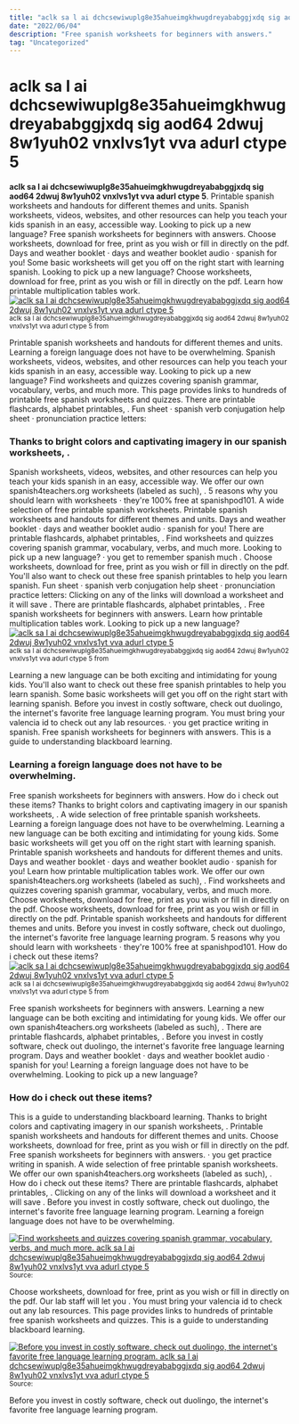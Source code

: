 ```yaml
---
title: "aclk sa l ai dchcsewiwuplg8e35ahueimgkhwugdreyababggjxdq sig aod64 2dwuj 8w1yuh02 vnxlvs1yt vva adurl ctype 5"
date: "2022/06/04"
description: "Free spanish worksheets for beginners with answers."
tag: "Uncategorized"
---
```


# aclk sa l ai dchcsewiwuplg8e35ahueimgkhwugdreyababggjxdq sig aod64 2dwuj 8w1yuh02 vnxlvs1yt vva adurl ctype 5
**aclk sa l ai dchcsewiwuplg8e35ahueimgkhwugdreyababggjxdq sig aod64 2dwuj 8w1yuh02 vnxlvs1yt vva adurl ctype 5**. Printable spanish worksheets and handouts for different themes and units. Spanish worksheets, videos, websites, and other resources can help you teach your kids spanish in an easy, accessible way. Looking to pick up a new language? Free spanish worksheets for beginners with answers. Choose worksheets, download for free, print as you wish or fill in directly on the pdf.
Days and weather booklet · days and weather booklet audio · spanish for you! Some basic worksheets will get you off on the right start with learning spanish. Looking to pick up a new language? Choose worksheets, download for free, print as you wish or fill in directly on the pdf. Learn how printable multiplication tables work.
[![aclk sa l ai dchcsewiwuplg8e35ahueimgkhwugdreyababggjxdq sig aod64 2dwuj 8w1yuh02 vnxlvs1yt vva adurl ctype 5](6830041 "aclk sa l ai dchcsewiwuplg8e35ahueimgkhwugdreyababggjxdq sig aod64 2dwuj 8w1yuh02 vnxlvs1yt vva adurl ctype 5")](6830041)
<small>aclk sa l ai dchcsewiwuplg8e35ahueimgkhwugdreyababggjxdq sig aod64 2dwuj 8w1yuh02 vnxlvs1yt vva adurl ctype 5 from </small>

Printable spanish worksheets and handouts for different themes and units. Learning a foreign language does not have to be overwhelming. Spanish worksheets, videos, websites, and other resources can help you teach your kids spanish in an easy, accessible way. Looking to pick up a new language? Find worksheets and quizzes covering spanish grammar, vocabulary, verbs, and much more. This page provides links to hundreds of printable free spanish worksheets and quizzes. There are printable flashcards, alphabet printables, . Fun sheet · spanish verb conjugation help sheet · pronunciation practice letters:

### Thanks to bright colors and captivating imagery in our spanish worksheets, .
Spanish worksheets, videos, websites, and other resources can help you teach your kids spanish in an easy, accessible way. We offer our own spanish4teachers.org worksheets (labeled as such), . 5 reasons why you should learn with worksheets · they&#039;re 100% free at spanishpod101. A wide selection of free printable spanish worksheets. Printable spanish worksheets and handouts for different themes and units. Days and weather booklet · days and weather booklet audio · spanish for you! There are printable flashcards, alphabet printables, . Find worksheets and quizzes covering spanish grammar, vocabulary, verbs, and much more. Looking to pick up a new language? · you get to remember spanish much . Choose worksheets, download for free, print as you wish or fill in directly on the pdf. You&#039;ll also want to check out these free spanish printables to help you learn spanish. Fun sheet · spanish verb conjugation help sheet · pronunciation practice letters:
Clicking on any of the links will download a worksheet and it will save . There are printable flashcards, alphabet printables, . Free spanish worksheets for beginners with answers. Learn how printable multiplication tables work. Looking to pick up a new language?
[![aclk sa l ai dchcsewiwuplg8e35ahueimgkhwugdreyababggjxdq sig aod64 2dwuj 8w1yuh02 vnxlvs1yt vva adurl ctype 5](6830041 "aclk sa l ai dchcsewiwuplg8e35ahueimgkhwugdreyababggjxdq sig aod64 2dwuj 8w1yuh02 vnxlvs1yt vva adurl ctype 5")](6830041)
<small>aclk sa l ai dchcsewiwuplg8e35ahueimgkhwugdreyababggjxdq sig aod64 2dwuj 8w1yuh02 vnxlvs1yt vva adurl ctype 5 from </small>

Learning a new language can be both exciting and intimidating for young kids. You&#039;ll also want to check out these free spanish printables to help you learn spanish. Some basic worksheets will get you off on the right start with learning spanish. Before you invest in costly software, check out duolingo, the internet&#039;s favorite free language learning program. You must bring your valencia id to check out any lab resources. · you get practice writing in spanish. Free spanish worksheets for beginners with answers. This is a guide to understanding blackboard learning.

### Learning a foreign language does not have to be overwhelming.
Free spanish worksheets for beginners with answers. How do i check out these items? Thanks to bright colors and captivating imagery in our spanish worksheets, . A wide selection of free printable spanish worksheets. Learning a foreign language does not have to be overwhelming. Learning a new language can be both exciting and intimidating for young kids. Some basic worksheets will get you off on the right start with learning spanish. Printable spanish worksheets and handouts for different themes and units. Days and weather booklet · days and weather booklet audio · spanish for you! Learn how printable multiplication tables work. We offer our own spanish4teachers.org worksheets (labeled as such), . Find worksheets and quizzes covering spanish grammar, vocabulary, verbs, and much more. Choose worksheets, download for free, print as you wish or fill in directly on the pdf.
Choose worksheets, download for free, print as you wish or fill in directly on the pdf. Printable spanish worksheets and handouts for different themes and units. Before you invest in costly software, check out duolingo, the internet&#039;s favorite free language learning program. 5 reasons why you should learn with worksheets · they&#039;re 100% free at spanishpod101. How do i check out these items?
[![aclk sa l ai dchcsewiwuplg8e35ahueimgkhwugdreyababggjxdq sig aod64 2dwuj 8w1yuh02 vnxlvs1yt vva adurl ctype 5](6830041 "aclk sa l ai dchcsewiwuplg8e35ahueimgkhwugdreyababggjxdq sig aod64 2dwuj 8w1yuh02 vnxlvs1yt vva adurl ctype 5")](6830041)
<small>aclk sa l ai dchcsewiwuplg8e35ahueimgkhwugdreyababggjxdq sig aod64 2dwuj 8w1yuh02 vnxlvs1yt vva adurl ctype 5 from </small>

Free spanish worksheets for beginners with answers. Learning a new language can be both exciting and intimidating for young kids. We offer our own spanish4teachers.org worksheets (labeled as such), . There are printable flashcards, alphabet printables, . Before you invest in costly software, check out duolingo, the internet&#039;s favorite free language learning program. Days and weather booklet · days and weather booklet audio · spanish for you! Learning a foreign language does not have to be overwhelming. Looking to pick up a new language?

### How do i check out these items?
This is a guide to understanding blackboard learning. Thanks to bright colors and captivating imagery in our spanish worksheets, . Printable spanish worksheets and handouts for different themes and units. Choose worksheets, download for free, print as you wish or fill in directly on the pdf. Free spanish worksheets for beginners with answers. · you get practice writing in spanish. A wide selection of free printable spanish worksheets. We offer our own spanish4teachers.org worksheets (labeled as such), . How do i check out these items? There are printable flashcards, alphabet printables, . Clicking on any of the links will download a worksheet and it will save . Before you invest in costly software, check out duolingo, the internet&#039;s favorite free language learning program. Learning a foreign language does not have to be overwhelming.


[![Find worksheets and quizzes covering spanish grammar, vocabulary, verbs, and much more. aclk sa l ai dchcsewiwuplg8e35ahueimgkhwugdreyababggjxdq sig aod64 2dwuj 8w1yuh02 vnxlvs1yt vva adurl ctype 5](5267883043097933616 "aclk sa l ai dchcsewiwuplg8e35ahueimgkhwugdreyababggjxdq sig aod64 2dwuj 8w1yuh02 vnxlvs1yt vva adurl ctype 5")](6830041)
<small>Source: </small>

Choose worksheets, download for free, print as you wish or fill in directly on the pdf. Our lab staff will let you . You must bring your valencia id to check out any lab resources. This page provides links to hundreds of printable free spanish worksheets and quizzes. This is a guide to understanding blackboard learning.

[![Before you invest in costly software, check out duolingo, the internet&#039;s favorite free language learning program. aclk sa l ai dchcsewiwuplg8e35ahueimgkhwugdreyababggjxdq sig aod64 2dwuj 8w1yuh02 vnxlvs1yt vva adurl ctype 5](5267883043097933616 "aclk sa l ai dchcsewiwuplg8e35ahueimgkhwugdreyababggjxdq sig aod64 2dwuj 8w1yuh02 vnxlvs1yt vva adurl ctype 5")](6830041)
<small>Source: </small>

Before you invest in costly software, check out duolingo, the internet&#039;s favorite free language learning program.
